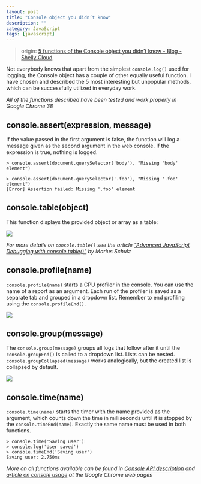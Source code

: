 ```yaml
---
layout: post
title: "Console object you didn’t know"
description: ""
category: JavaScript
tags: [javascript]
--- 
```


> origin: [5 functions of the Console object you didn’t know - Blog - Shelly Cloud](https://shellycloud.com/blog/2014/11/five-functions-of-the-console-object-you-didnt-know)

Not everybody knows that apart from the simplest `console.log()` used for logging, the Console object has a couple of other equally useful function. I have chosen and described the 5 most interesting but unpopular methods, which can be successfully utilized in everyday work.

_All of the functions described have been tested and work properly in Google Chrome 38_

<!-- more -->

## console.assert(expression, message)

If the value passed in the first argument is false, the function will log a message given as the second argument in the web console. If the expression is true, nothing is logged.

```
> console.assert(document.querySelector('body'), "Missing 'body' element")

> console.assert(document.querySelector('.foo'), "Missing '.foo' element")
[Error] Assertion failed: Missing '.foo' element
```

## console.table(object)

This function displays the provided object or array as a table:

![](https://shellycloud.com/assets/posts/2014-11-03-144452-five-functions-of-the-console-object-you-didnt-know/table.png)

_For more details on `console.table()` see the article ["Advanced JavaScript Debugging with console.table()"](http://blog.mariusschulz.com/2013/11/13/advanced-javascript-debugging-with-consoletable) by Marius Schulz_

## console.profile(name)

`console.profile(name)` starts a CPU profiler in the console. You can use the name of a report as an argument. Each run of the profiler is saved as a separate tab and grouped in a dropdown list. Remember to end profiling using the `console.profileEnd()`.

![](https://shellycloud.com/assets/posts/2014-11-03-144452-five-functions-of-the-console-object-you-didnt-know/profile.png)

## console.group(message)

The `console.group(message)` groups all logs that follow after it until the `console.groupEnd()` is called to a dropdown list. Lists can be nested. `console.groupCollapsed(message)` works analogically, but the created list is collapsed by default.

![](https://shellycloud.com/assets/posts/2014-11-03-144452-five-functions-of-the-console-object-you-didnt-know/group.png)

## console.time(name)

`console.time(name)` starts the timer with the name provided as the argument, which counts down the time in milliseconds until it is stopped by the `console.timeEnd(name)`. Exactly the same name must be used in both functions.

```highlight
> console.time('Saving user')
> console.log('User saved')
> console.timeEnd('Saving user')
Saving user: 2.750ms
```

_More on all functions available can be found in [Console API description](https://developer.chrome.com/devtools/docs/console-api) and [article on console usage](https://developer.chrome.com/devtools/docs/console) at the Google Chrome web pages_